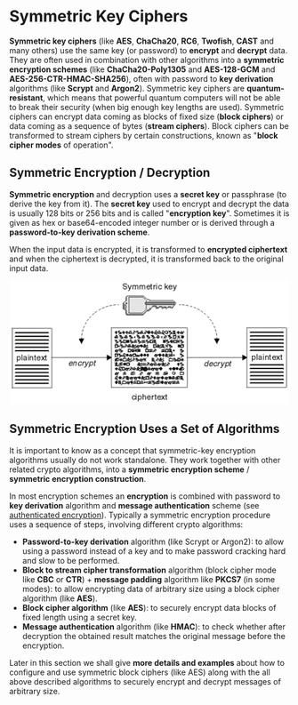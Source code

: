 # Symmetric Key Ciphers

**Symmetric key ciphers** \(like **AES**, **ChaCha20**, **RC6**, **Twofish**, **CAST** and many others\) use the same key \(or password\) to **encrypt** and **decrypt** data. They are often used in combination with other algorithms into a **symmetric encryption schemes** \(like **ChaCha20-Poly1305** and **AES-128-GCM** and **AES-256-CTR-HMAC-SHA256**\), often with password to **key derivation** algorithms \(like **Scrypt** and **Argon2**\). Symmetric key ciphers are **quantum-resistant**, which means that powerful quantum computers will not be able to break their security \(when big enough key lengths are used\). Symmetric ciphers can encrypt data coming as blocks of fixed size \(**block ciphers**\) or data coming as a sequence of bytes \(**stream ciphers**\). Block ciphers can be transformed to stream ciphers by certain constructions, known as "**block cipher modes** of operation".

## Symmetric Encryption / Decryption

**Symmetric encryption** and decryption uses a **secret key** or passphrase \(to derive the key from it\). The **secret key** used to encrypt and decrypt the data is usually 128 bits or 256 bits and is called "**encryption key**". Sometimes it is given as hex or base64-encoded integer number or is derived through a **password-to-key derivation scheme**.

When the input data is encrypted, it is transformed to **encrypted ciphertext** and when the ciphertext is decrypted, it is transformed back to the original input data.

![](../.gitbook/assets/symmetric-key-encryption-decryption.gif)

## Symmetric Encryption Uses a Set of Algorithms

It is important to know as a concept that symmetric-key encryption algorithms usually do not work standalone. They work together with other related crypto algorithms, into a **symmetric encryption scheme** / **symmetric encryption construction**.

In most encryption schemes an **encryption** is combined with password to **key derivation** algorithm and **message authentication** scheme \(see [authenticated encryption](https://en.wikipedia.org/wiki/Authenticated_encryption)\). Typically a symmetric encryption procedure uses a sequence of steps, involving different crypto algorithms:

* **Password-to-key derivation** algorithm \(like Scrypt or Argon2\): to allow using a password instead of a key and to make password cracking hard and slow to be performed.
* **Block to stream cipher transformation** algorithm \(block cipher mode like **CBC** or **CTR**\) + **message padding** algorithm like **PKCS7** \(in some modes\): to allow encrypting data of arbitrary size using a block cipher algorithm \(like **AES**\).
* **Block cipher algorithm** \(like **AES**\): to securely encrypt data blocks of fixed length using a secret key.
* **Message authentication** algorithm \(like **HMAC**\): to check whether after decryption the obtained result matches the original message before the encryption.

Later in this section we shall give **more details and examples** about how to configure and use symmetric block ciphers \(like AES\) along with the all above described algorithms to securely encrypt and decrypt messages of arbitrary size.


